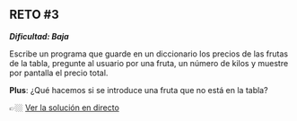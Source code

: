 ## RETO #3

___Dificultad: Baja___

Escribe un programa que guarde en un diccionario los precios de las frutas de la tabla, pregunte al usuario por una fruta, un número de kilos y muestre por pantalla el precio total.

__Plus__: ¿Qué hacemos si se introduce una fruta que no está en la tabla?

👉🏼 [Ver la solución en directo](https://www.twitch.tv/videos/1661588417?t=0h18m43s)
